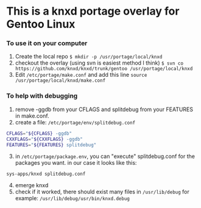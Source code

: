 # This is a knxd portage overlay for Gentoo Linux

### To use it on your computer

1. Create the local repo
   `$ mkdir -p /usr/portage/local/knxd`
2. checkout the overlay (using svn is easiest method I think)
   `$ svn co https://github.com/knxd/knxd/trunk/gentoo /usr/portage/local/knxd`
3. Edit `/etc/portage/make.conf` and add this line
   `source /usr/portage/local/knxd/make.conf`

### To help with debugging

1. remove -ggdb from your CFLAGS and splitdebug from your FEATURES in make.conf.
2. create a file: `/etc/portage/env/splitdebug.conf`

```bash
CFLAGS="${CFLAGS} -ggdb" 
CXXFLAGS="${CXXFLAGS} -ggdb" 
FEATURES="${FEATURES} splitdebug"
```

3. in `/etc/portage/package.env`, you can "execute" splitdebug.conf for the packages you want.
   in our case it looks like this:

```
sys-apps/knxd splitdebug.conf
```

4. emerge knxd
5. check if it worked, there should exist many files in `/usr/lib/debug` for example: `/usr/lib/debug/usr/bin/knxd.debug`
